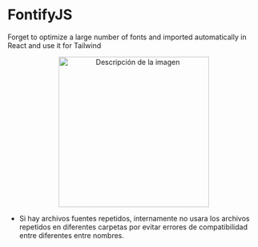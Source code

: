 # FontifyJS
Forget to optimize a large number of fonts and imported automatically in React and use it for Tailwind


<p align="center">
  <img src="https://github.com/HarryEddward/FontifyJS/tree/main/.github/media/img/FY.png" alt="Descripción de la imagen" width="300"/>
</p>

- Si hay archivos fuentes repetidos, internamente no usara los archivos repetidos en diferentes carpetas por evitar errores de compatibilidad entre diferentes entre nombres.